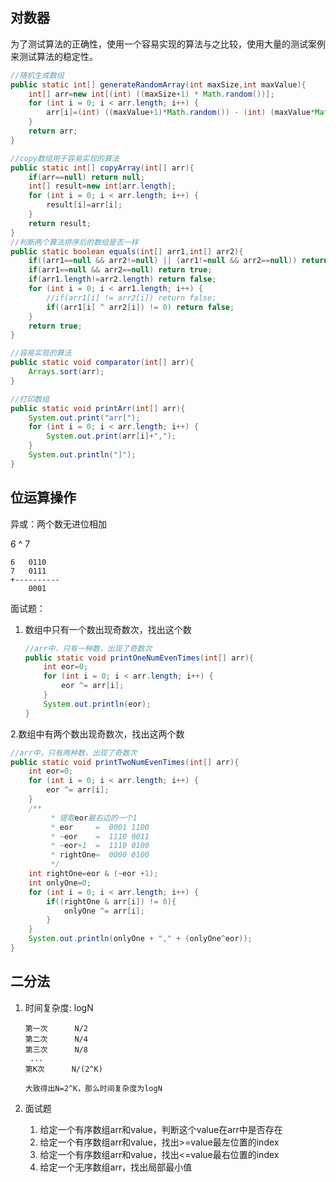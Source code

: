 ## 对数器

为了测试算法的正确性，使用一个容易实现的算法与之比较，使用大量的测试案例来测试算法的稳定性。

```java
//随机生成数组
public static int[] generateRandomArray(int maxSize,int maxValue){
    int[] arr=new int[(int) ((maxSize+1) * Math.random())];
    for (int i = 0; i < arr.length; i++) {
        arr[i]=(int) ((maxValue+1)*Math.random()) - (int) (maxValue*Math.random());
    }
    return arr;
}

//copy数组用于容易实现的算法
public static int[] copyArray(int[] arr){
    if(arr==null) return null;
    int[] result=new int[arr.length];
    for (int i = 0; i < arr.length; i++) {
        result[i]=arr[i];
    }
    return result;
}
//判断两个算法排序后的数组是否一样
public static boolean equals(int[] arr1,int[] arr2){
    if((arr1==null && arr2!=null) || (arr1!=null && arr2==null)) return false;
    if(arr1==null && arr2==null) return true;
    if(arr1.length!=arr2.length) return false;
    for (int i = 0; i < arr1.length; i++) {
        //if(arr1[i] != arr2[i]) return false;
        if((arr1[i] ^ arr2[i]) != 0) return false;
    }
    return true;
}

//容易实现的算法
public static void comparator(int[] arr){
    Arrays.sort(arr);
}

//打印数组
public static void printArr(int[] arr){
    System.out.print("arr[");
    for (int i = 0; i < arr.length; i++) {
        System.out.print(arr[i]+",");
    }
    System.out.println("]");
}
```



## 位运算操作

异或：两个数无进位相加

6 ^ 7

```bit
6	0110
7	0111
+----------
	0001
```

面试题：

1. 数组中只有一个数出现奇数次，找出这个数 

   ```java
   //arr中，只有一种数，出现了奇数次
   public static void printOneNumEvenTimes(int[] arr){
       int eor=0;
       for (int i = 0; i < arr.length; i++) {
           eor ^= arr[i];
       }
       System.out.println(eor);
   }
   ```

2.数组中有两个数出现奇数次，找出这两个数

```java
//arr中，只有两种数，出现了奇数次
public static void printTwoNumEvenTimes(int[] arr){
    int eor=0;
    for (int i = 0; i < arr.length; i++) {
        eor ^= arr[i];
    }
    /**
         * 提取eor最右边的一个1
         * eor     =  0001 1100
         * ~eor    =  1110 0011
         * ~eor+1  =  1110 0100
         * rightOne=  0000 0100
         */
    int rightOne=eor & (~eor +1);
    int onlyOne=0;
    for (int i = 0; i < arr.length; i++) {
        if((rightOne & arr[i]) != 0){
            onlyOne ^= arr[i];
        }
    }
    System.out.println(onlyOne + "," + (onlyOne^eor));
}
```



## 二分法

1. 时间复杂度: logN

   ```
   第一次		N/2
   第二次		N/4
   第三次		N/8
   	...
   第K次		N/(2^K)
   
   大致得出N=2^K，那么时间复杂度为logN
   ```

2. 面试题
   1. 给定一个有序数组arr和value，判断这个value在arr中是否存在
   2. 给定一个有序数组arr和value，找出>=value最左位置的index
   3. 给定一个有序数组arr和value，找出<=value最右位置的index
   4. 给定一个无序数组arr，找出局部最小值